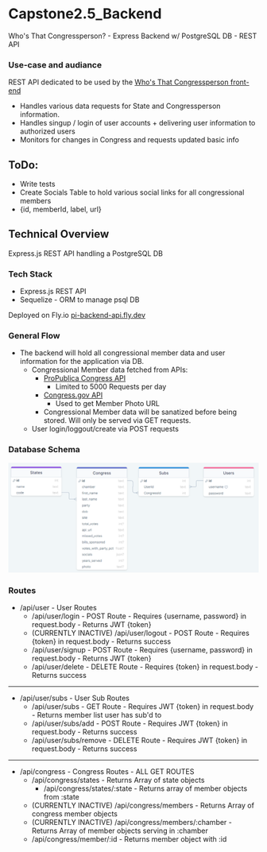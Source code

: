 # Capstone2.5_Backend
Who's That Congressperson? - Express Backend w/ PostgreSQL DB - REST API

### Use-case and audiance
REST API dedicated to be used by the [Who's That Congressperson front-end](https://github.com/KKlob/Capstone2.5_Frontend)
 - Handles various data requests for State and Congressperson information.
 - Handles singup / login of user accounts + delivering user information to authorized users
 - Monitors for changes in Congress and requests updated basic info

## ToDo:
 - Write tests
 - Create Socials Table to hold various social links for all congressional members
  - {id, memberId, label, url} 

## Technical Overview
Express.js REST API handling a PostgreSQL DB

### Tech Stack
- Express.js REST API
- Sequelize - ORM to manage psql DB

Deployed on Fly.io [pi-backend-api.fly.dev](https://pi-backend-api.fly.dev/)

### General Flow
- The backend will hold all congressional member data and user information for the application via DB.
  - Congressional Member data fetched from APIs:
    - [ProPublica Congress API](https://projects.propublica.org/api-docs/congress-api/)
      - Limited to 5000 Requests per day
    - [Congress.gov API](https://api.congress.gov/#/)
      - Used to get Member Photo URL
    - Congressional Member data will be sanatized before being stored. Will only be served via GET requests.
  - User login/loggout/create via POST requests

### Database Schema

![db_schema](./db_schema.png)

### Routes 

- /api/user - User Routes
  - /api/user/login - POST Route - Requires {username, password} in request.body - Returns JWT {token}
  - (CURRENTLY INACTIVE) /api/user/logout - POST Route - Requires {token} in request.body - Returns success
  - /api/user/signup - POST Route - Requires {username, password} in request.body - Returns JWT {token}
  - /api/user/delete - DELETE Route - Requires {token} in request.body - Returns success

-----
- /api/user/subs - User Sub Routes
  - /api/user/subs - GET Route - Requires JWT {token} in request.body - Returns member list user has sub'd to
  - /api/user/subs/add - POST Route - Requires JWT {token} in request.body - Returns success
  - /api/user/subs/remove - DELETE Route - Requires JWT {token} in request.body - Returns success

------

- /api/congress - Congress Routes - ALL GET ROUTES
  - /api/congress/states - Returns Array of state objects
    - /api/congress/states/:state - Returns array of member objects from :state
  - (CURRENTLY INACTIVE) /api/congress/members - Returns Array of congress member objects
  - (CURRENTLY INACTIVE) /api/congress/members/:chamber - Returns Array of member objects serving in :chamber
  - /api/congress/member/:id - Returns member object with :id
